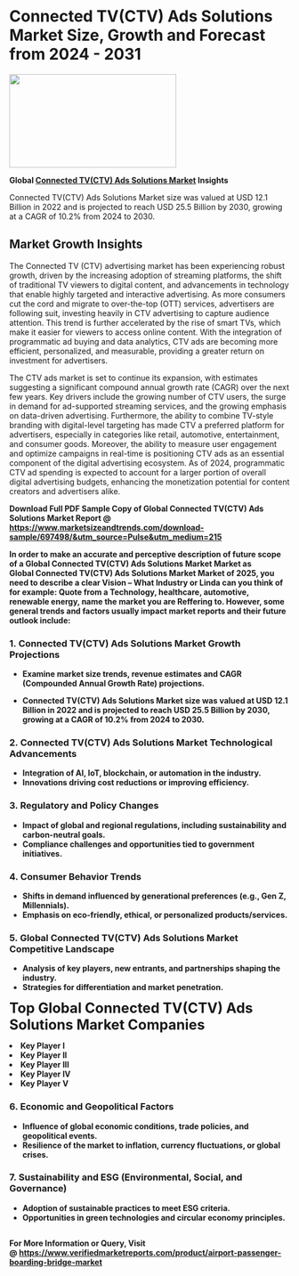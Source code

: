 <H1>Connected TV(CTV) Ads Solutions Market Size, Growth and Forecast from 2024 - 2031</H1><img class="aligncenter size-medium wp-image-584254" src="https://thirdeyenews.in/wp-content/uploads/2024/09/Global-Market-Research-300x168.jpeg" alt="" width="300" height="168" /><p><strong>Global&nbsp;<a href="https://www.marketsizeandtrends.com/download-sample/697498/&amp;utm_source=Pulse&amp;utm_medium=215">Connected TV(CTV) Ads Solutions Market</a> Insights</strong></p><p>Connected TV(CTV) Ads Solutions Market size was valued at USD 12.1 Billion in 2022 and is projected to reach USD 25.5 Billion by 2030, growing at a CAGR of 10.2% from 2024 to 2030.</p><p><h2>Market Growth Insights</h2> <p>The Connected TV (CTV) advertising market has been experiencing robust growth, driven by the increasing adoption of streaming platforms, the shift of traditional TV viewers to digital content, and advancements in technology that enable highly targeted and interactive advertising. As more consumers cut the cord and migrate to over-the-top (OTT) services, advertisers are following suit, investing heavily in CTV advertising to capture audience attention. This trend is further accelerated by the rise of smart TVs, which make it easier for viewers to access online content. With the integration of programmatic ad buying and data analytics, CTV ads are becoming more efficient, personalized, and measurable, providing a greater return on investment for advertisers.</p> <p><strong></strong></p> <p>The CTV ads market is set to continue its expansion, with estimates suggesting a significant compound annual growth rate (CAGR) over the next few years. Key drivers include the growing number of CTV users, the surge in demand for ad-supported streaming services, and the growing emphasis on data-driven advertising. Furthermore, the ability to combine TV-style branding with digital-level targeting has made CTV a preferred platform for advertisers, especially in categories like retail, automotive, entertainment, and consumer goods. Moreover, the ability to measure user engagement and optimize campaigns in real-time is positioning CTV ads as an essential component of the digital advertising ecosystem. As of 2024, programmatic CTV ad spending is expected to account for a larger portion of overall digital advertising budgets, enhancing the monetization potential for content creators and advertisers alike.</p> <p><strong></p><p><span class=""><strong>Download Full PDF Sample Copy of Global Connected TV(CTV) Ads Solutions Market Report</strong> @ <a href="https://www.marketsizeandtrends.com/download-sample/697498/&amp;utm_source=Pulse&amp;utm_medium=215" target="_blank">https://www.marketsizeandtrends.com/download-sample/697498/&amp;utm_source=Pulse&amp;utm_medium=215</a></span></p><p>In order to make an accurate and perceptive description of future scope of a Global&nbsp;Connected TV(CTV) Ads Solutions Market Market as Global&nbsp;Connected TV(CTV) Ads Solutions Market Market of 2025, you need to describe a clear Vision &ndash; What Industry or Linda can you think of for example: Quote from a Technology, healthcare, automotive, renewable energy, name the market you are Reffering to. However, some general trends and factors usually impact market reports and their future outlook include:</p><h3>1.&nbsp;<strong>Connected TV(CTV) Ads Solutions Market Growth Projections</strong></h3><ul><li>Examine market size trends, revenue estimates and CAGR (Compounded Annual Growth Rate) projections.</li><li><p>Connected TV(CTV) Ads Solutions Market size was valued at USD 12.1 Billion in 2022 and is projected to reach USD 25.5 Billion by 2030, growing at a CAGR of 10.2% from 2024 to 2030.</p></li></ul><h3>2.&nbsp;<strong>Connected TV(CTV) Ads Solutions Market Technological Advancements</strong></h3><ul><li>Integration of AI, IoT, blockchain, or automation in the industry.</li><li>Innovations driving cost reductions or improving efficiency.</li></ul><h3>3.&nbsp;<strong>Regulatory and Policy Changes</strong></h3><ul><li>Impact of global and regional regulations, including sustainability and carbon-neutral goals.</li><li>Compliance challenges and opportunities tied to government initiatives.</li></ul><h3>4.&nbsp;<strong>Consumer Behavior Trends</strong></h3><ul><li>Shifts in demand influenced by generational preferences (e.g., Gen Z, Millennials).</li><li>Emphasis on eco-friendly, ethical, or personalized products/services.</li></ul><h3>5.&nbsp;<strong>Global Connected TV(CTV) Ads Solutions Market Competitive Landscape</strong></h3><ul><li>Analysis of key players, new entrants, and partnerships shaping the industry.</li><li>Strategies for differentiation and market penetration.</li></ul><p data-pm-slice="1 1 []"><span style="color: inherit; font-family: inherit; font-size: 25px;">Top Global Connected TV(CTV) Ads Solutions Market Companies</span></p><div class="" data-test-id=""><p><li>Key Player I</li><li> Key Player II</li><li> Key Player III</li><li> Key Player IV</li><li> Key Player V</li></p></div><h3>6.&nbsp;<strong>Economic and Geopolitical Factors</strong></h3><ul><li>Influence of global economic conditions, trade policies, and geopolitical events.</li><li>Resilience of the market to inflation, currency fluctuations, or global crises.</li></ul><h3>7.&nbsp;<strong>Sustainability and ESG (Environmental, Social, and Governance)</strong></h3><ul><li>Adoption of sustainable practices to meet ESG criteria.</li><li>Opportunities in green technologies and circular economy principles.</li></ul><h2><strong style="font-size: 14px;">For More Information or Query, Visit @&nbsp;</strong><a style="background-color: #ffffff; font-size: 14px;" href="https://www.marketsizeandtrends.com/report/connected-tv-ctv-ads-solutions-market/" target="_blank">https://www.verifiedmarketreports.com/product/airport-passenger-boarding-bridge-market</a></h2>
